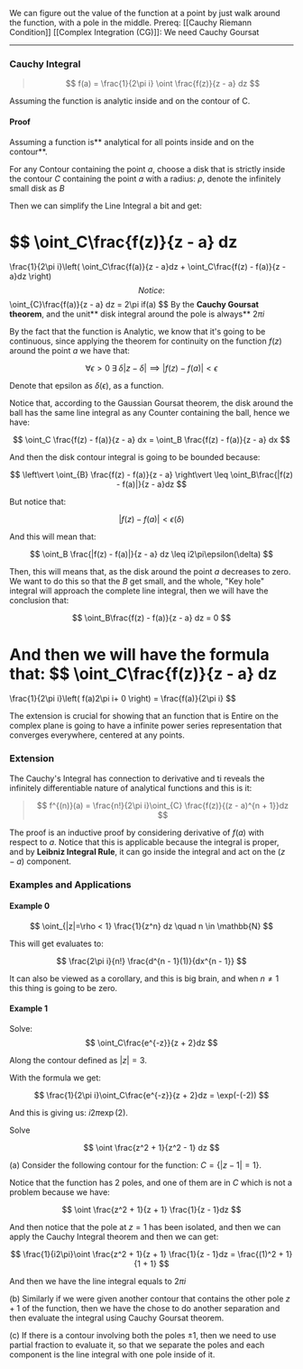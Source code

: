 We can figure out the value of the function at a point by just walk around the function, with a pole in the middle. 
Prereq: 
[[Cauchy Riemann Condition]]
[[Complex Integration (CG)]]: We need Cauchy Goursat 

---

### Cauchy Integral

> $$
> f(a) = \frac{1}{2\pi i} \oint \frac{f(z)}{z - a} dz
> $$

Assuming the function is analytic inside and on the contour of C. 

#### Proof

Assuming a function is** analytical for all points inside and on the contour**. 

For any Contour containing the point $a$, choose a disk that is strictly inside the contour $C$ containing the point $a$ with a radius: $\rho$, denote the infinitely small disk as $B$

Then we can simplify the Line Integral a bit and get: 

$$
\oint_C\frac{f(z)}{z - a} dz
=
\frac{1}{2\pi i}\left(
	\oint_C\frac{f(a)}{z - a}dz + 
	\oint_C\frac{f(z) - f(a)}{z - a}dz
\right)
$$
Notice: 
$$
\oint_{C}\frac{f(a)}{z - a} dz = 2\pi if(a)
$$
By the **Cauchy Goursat theorem**, and the unit** disk integral around the pole is always** $2\pi i$

By the fact that the function is Analytic, we know that it's going to be continuous, since applying the theorem for continuity on the function $f(z)$ around the point $a$ we have that: 

$$
\forall \epsilon > 0 \; \exists\;\delta |z - \delta| \implies |f(z) - f(a)| < \epsilon
$$

Denote that epsilon as $\delta(\epsilon)$, as a function. 

Notice that, according to the Gaussian Goursat theorem, the disk around the ball has the same line integral as any Counter containing the ball, hence we have: 

$$
\oint_C \frac{f(z) - f(a)}{z - a} dx = \oint_B \frac{f(z) - f(a)}{z - a} dx
$$

And then the disk contour integral is going to be bounded because: 

$$
\left\vert 
	\oint_{B} \frac{f(z) - f(a)}{z - a}
\right\vert
\leq
\oint_B\frac{|f(z) - f(a)|}{z - a}dz
$$

But notice that: 

$$
|f(z) - f(a)| < \epsilon(\delta)
$$

And this will mean that: 

$$
\oint_B \frac{|f(z) - f(a)|}{z - a} dz
\leq
i2\pi\epsilon(\delta)
$$

Then, this will means that, as the disk around the point $a$ decreases to zero. We want to do this so that the $B$ get small, and the whole, "Key hole" integral will approach the complete line integral, then we will have the conclusion that: 

$$
\oint_B\frac{f(z) - f(a)}{z - a} dz = 0
$$

And then we will have the formula that: 
$$
\oint_C\frac{f(z)}{z - a} dz
=
\frac{1}{2\pi i}\left(
	f(a)2\pi i+ 
	0
\right)
= \frac{f(a)}{2\pi i}
$$

The extension is crucial for showing that an function that is Entire on the complex plane is going to have a infinite power series representation that converges everywhere, centered at any points. 

### Extension

The Cauchy's Integral has connection to derivative and ti reveals the infinitely differentiable nature of analytical functions and this is it: 

> $$
> f^{(n)}(a) = \frac{n!}{2\pi i}\oint_{C} \frac{f(z)}{(z - a)^{n + 1}}dz
> $$

The proof is an inductive proof by considering derivative of $f(a)$ with respect to $a$. Notice that this is applicable because the integral is proper, and by **Leibniz Integral Rule**, it can go inside the integral and act on the $(z - a)$ component. 

### Examples and Applications
#### Example 0

$$
\oint_{|z|=\rho < 1}
\frac{1}{z^n} dz \quad n \in \mathbb{N}
$$

This will get evaluates to: 

$$
\frac{2\pi i}{n!} \frac{d^{n - 1}(1)}{dx^{n - 1}}
$$

It can also be viewed as a corollary, and this is big brain, and when $n\neq 1$ this thing is going to be zero. 

#### Example 1

Solve:
$$
\oint_C\frac{e^{-z}}{z + 2}dz 
$$

Along the contour defined as $|z| = 3$. 

With the formula we get:

$$
\frac{1}{2\pi i}\oint_C\frac{e^{-z}}{z + 2}dz  = \exp(-(-2))
$$

And this is giving us: $i2\pi\exp(2)$.

Solve

$$
\oint \frac{z^2 + 1}{z^2 - 1} dz
$$

(a) Consider the following contour for the function: $C = \{|z - 1| = 1\}$. 

Notice that the function has 2 poles, and one of them are in $C$ which is not a problem because we have: 

$$
\oint \frac{z^2 + 1}{z + 1} \frac{1}{z - 1}dz
$$

And then notice that the pole at $z = 1$ has been isolated, and then we can apply the Cauchy Integral theorem and then we can get: 

$$
\frac{1}{i2\pi}\oint \frac{z^2 + 1}{z + 1} \frac{1}{z - 1}dz = \frac{(1)^2 + 1}{1 + 1}
$$

And then we have the line integral equals to $2\pi i$

(b)
Similarly if we were given another contour that contains the other pole $z + 1$ of the function, then we have the chose to do another separation and then evaluate the integral using Cauchy Goursat theorem. 

(c)
If there is a contour involving both the poles $\pm 1$, then we need to use partial fraction to evaluate it, so that we separate the poles and each component is the line integral with one pole inside of it. 


